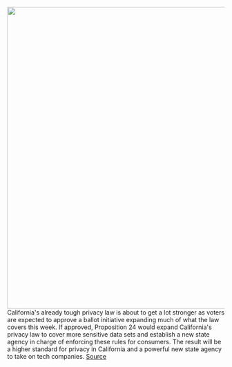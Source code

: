 <img src='https://cdn.vox-cdn.com/thumbor/jAt6HEXPlBN6I6xUn_PiMV_yAQ4=/0x0:2040x1360/1200x800/filters:focal(857x517:1183x843)/cdn.vox-cdn.com/uploads/chorus_image/image/67737428/acastro_190204_1777_privacy_0001.0.jpg' width='700px' /><br/>
California's already tough privacy law is about to get a lot stronger as voters are expected to approve a ballot initiative expanding much of what the law covers this week. If approved, Proposition 24 would expand California's privacy law to cover more sensitive data sets and establish a new state agency in charge of enforcing these rules for consumers. The result will be a higher standard for privacy in California and a powerful new state agency to take on tech companies.
<a href='https://www.theverge.com/2020/11/4/21549514/california-prop-24-data-privacy-2020-election-andrew-yang'> Source <a/>